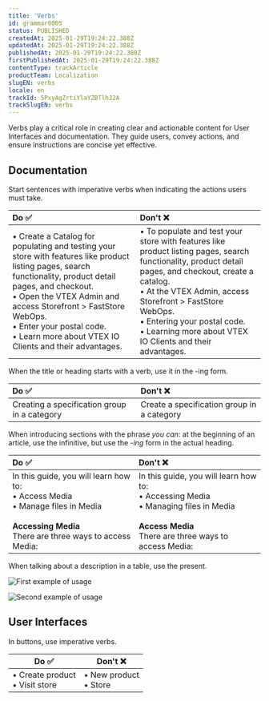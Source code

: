 ```yaml
---
title: 'Verbs'
id: grammar0005
status: PUBLISHED
createdAt: 2025-01-29T19:24:22.388Z
updatedAt: 2025-01-29T19:24:22.388Z
publishedAt: 2025-01-29T19:24:22.388Z
firstPublishedAt: 2025-01-29T19:24:22.388Z
contentType: trackArticle
productTeam: Localization
slugEN: verbs
locale: en
trackId: 5PxyAgZrtiYlaYZBTlhJ2A
trackSlugEN: verbs
---
```


Verbs play a critical role in creating clear and actionable content for User Interfaces and documentation. They guide users, convey actions, and ensure instructions are concise yet effective.

## Documentation

Start sentences with imperative verbs when indicating the actions users must take.

| Do ✅ | Don't ❌ |
| :--------- | :------------ |
| • Create a Catalog for populating and testing your store with features like product listing pages, search functionality, product detail pages, and checkout. <br> • Open the VTEX Admin and access Storefront \> FastStore WebOps. <br> • Enter your postal code. <br> • Learn more about VTEX IO Clients and their advantages. | • To populate and test your store with features like product listing pages, search functionality, product detail pages, and checkout, create a catalog. <br> • At the VTEX Admin, access Storefront \> FastStore WebOps. <br> • Entering your postal code. <br> • Learning more about VTEX IO Clients and their advantages. |

When the title or heading starts with a verb, use it in the \-ing form.

| Do ✅ | Don't ❌ |
| :--------- | :------------ |
| Creating a specification group in a category | Create a specification group in a category |

When introducing sections with the phrase *you can*: at the beginning of an article, use the infinitive, but use the *-ing* form in the actual heading.

| Do ✅ | Don't ❌ |
| :--------- | :------------ |
| In this guide, you will learn how to: <br> • Access Media <br> • Manage files in Media <br> <br> **Accessing Media** <br> There are three ways to access Media: | In this guide, you will learn how to: <br> • Accessing Media <br> • Managing files in Media <br> <br> **Access Media** <br> There are three ways to access Media: |

When talking about a description in a table, use the present. 

![First example of usage](https://github.com/vtexdocs/language-hub-content/blob/main/images/en/verbs1.png?raw=true)

![Second example of usage](https://github.com/vtexdocs/language-hub-content/blob/main/images/en/verbs2.png?raw=true)

## User Interfaces

In buttons, use imperative verbs.

| Do ✅ | Don't ❌ |
| --------- | ------------ |
| • Create product <br> • Visit store | • New product <br> • Store |
